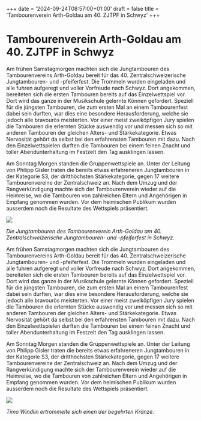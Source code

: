 +++
date = '2024-09-24T08:57:00+01:00'
draft = false
title = 'Tambourenverein Arth-Goldau am 40. ZJTPF in Schwyz'
+++

# Tambourenverein Arth-Goldau am 40. ZJTPF in Schwyz

Am frühen Samstagmorgen machten sich die Jungtambouren des Tambourenvereins Arth-Goldau bereit für das 40. Zentralschweizerische Jungtambouren- und -pfeiferfest. Die Trommeln wurden eingeladen und alle fuhren aufgeregt und voller Vorfreude nach Schwyz. Dort angekommen, bereiteten sich die ersten Tambouren bereits auf das Einzelwettspiel vor. Dort wird das ganze in der Musikschule gelernte Können gefordert. Speziell für die jüngsten Tambouren, die zum ersten Mal an einem Tambourenfest dabei sein durften, war dies eine besondere Herausforderung, welche sie jedoch alle bravourös meisterten. Vor einer meist zweiköpfigen Jury spielen die Tambouren die erlernten Stücke auswendig vor und messen sich so mit anderen Tambouren der gleichen Alters- und Stärkekategorie. Etwas Nervosität gehört da selbst bei den erfahrensten Tambouren mit dazu. Nach den Einzelwettspielen durften die Tambouren bei einem feinen Znacht und toller Abendunterhaltung im Festzelt den Tag ausklingen lassen.

Am Sonntag Morgen standen die Gruppenwettspiele an. Unter der Leitung von Philipp Gisler traten die bereits etwas erfahreneren Jungtambouren in der Kategorie S3, der dritthöchsten Stärkekategorie, gegen 17 weitere Tambourenvereine der Zentralschweiz an. Nach dem Umzug und der Rangverkündigung machte sich der Tambourenverein wieder auf die Heimreise, wo die Tambouren von zahlreichen Eltern und Angehörigen in Empfang genommen wurden. Vor dem heimischen Publikum wurden ausserdem noch die Resultate des Wettspiels präsentiert.

![](http://tambourenarthgoldau.ch/wp-content/uploads/2024/09/tambouren-in-schwyz-1024x768.jpeg)

*Die Jungtambouren des Tambourenverein Arth-Goldau am 40. Zentralschweizerische Jungtambouren- und -pfeiferfest in Schwyz.*

Am frühen Samstagmorgen machten sich die Jungtambouren des Tambourenvereins Arth-Goldau bereit für das 40. Zentralschweizerische Jungtambouren- und -pfeiferfest. Die Trommeln wurden eingeladen und alle fuhren aufgeregt und voller Vorfreude nach Schwyz. Dort angekommen, bereiteten sich die ersten Tambouren bereits auf das Einzelwettspiel vor. Dort wird das ganze in der Musikschule gelernte Können gefordert. Speziell für die jüngsten Tambouren, die zum ersten Mal an einem Tambourenfest dabei sein durften, war dies eine besondere Herausforderung, welche sie jedoch alle bravourös meisterten. Vor einer meist zweiköpfigen Jury spielen die Tambouren die erlernten Stücke auswendig vor und messen sich so mit anderen Tambouren der gleichen Alters- und Stärkekategorie. Etwas Nervosität gehört da selbst bei den erfahrensten Tambouren mit dazu. Nach den Einzelwettspielen durften die Tambouren bei einem feinen Znacht und toller Abendunterhaltung im Festzelt den Tag ausklingen lassen.

Am Sonntag Morgen standen die Gruppenwettspiele an. Unter der Leitung von Philipp Gisler traten die bereits etwas erfahreneren Jungtambouren in der Kategorie S3, der dritthöchsten Stärkekategorie, gegen 17 weitere Tambourenvereine der Zentralschweiz an. Nach dem Umzug und der Rangverkündigung machte sich der Tambourenverein wieder auf die Heimreise, wo die Tambouren von zahlreichen Eltern und Angehörigen in Empfang genommen wurden. Vor dem heimischen Publikum wurden ausserdem noch die Resultate des Wettspiels präsentiert.

![](http://tambourenarthgoldau.ch/wp-content/uploads/2024/09/timo-kranz-768x1024.jpeg)

*Timo Windlin ertrommelte sich einen der begehrten Kränze.*
